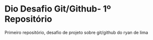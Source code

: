 # Dio Desafio Git/Github- 1º Repositório
Primeiro repositório, desafio de projeto sobre git/github do ryan de lima

